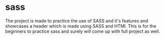 # sass
The project is made to practice the use of SASS and it's features and showcases a header which is made using SASS and HTMl. 
This is for the beginners to practice sass and surely will come up with full project as well.
